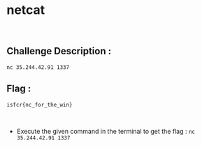 # netcat

<br>

## Challenge Description :
`nc 35.244.42.91 1337`

## Flag :
`isfcr{nc_for_the_win}`

<br>

- Execute the given command in the terminal to get the flag : `nc 35.244.42.91 1337`
